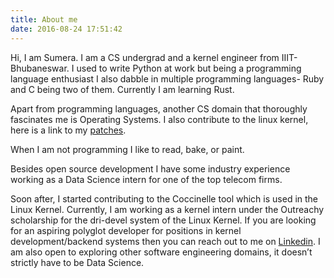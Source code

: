 ```yaml
---
title: About me
date: 2016-08-24 17:51:42
---
```


Hi, I am Sumera. I am a CS undergrad and a kernel engineer from IIIT-Bhubaneswar.
I used to write Python at work but being a programming language enthusiast I also dabble in multiple programming languages- Ruby and C being two of them.
Currently I am learning Rust. 

Apart from programming languages, another CS domain that thoroughly fascinates me is Operating Systems. 
I also contribute to the linux kernel, here is a link to my [patches](https://git.kernel.org/pub/scm/linux/kernel/git/gregkh/staging.git/log/?h=staging-next&qt=author&q=sumera).

When I am not programming I like to read, bake, or paint.

Besides open source development I have some industry experience working as a Data Science intern for one of the top telecom firms.

Soon after, I started contributing to the Coccinelle tool which is used in the Linux Kernel.
Currently, I am working as a kernel intern under the Outreachy scholarship for the dri-devel system of the Linux Kernel. 
If you are looking for an aspiring polyglot developer for positions in kernel development/backend systems then you can reach out to me on [Linkedin](https://www.linkedin.com/in/sumera-priyadarsini-3b5259129/). 
I am also open to exploring other software engineering domains, it doesn’t strictly have to be Data Science. 